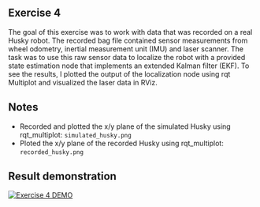 ## Exercise 4
The goal of this exercise was to work with data that was recorded on a real Husky robot. The
recorded bag file contained sensor measurements from wheel odometry, inertial
measurement unit (IMU) and laser scanner. The task was to use this raw sensor data to
localize the robot with a provided state estimation node that implements an extended
Kalman filter (EKF). To see the results, I plotted the output of the localization node using rqt Multiplot and
visualized the laser data in RViz.

## Notes
- Recorded and plotted the x/y plane of the simulated Husky using rqt_multiplot: `simulated_husky.png`
- Ploted the x/y plane of the recorded Husky using rqt_multiplot: `recorded_husky.png`

## Result demonstration

[![Exercise 4 DEMO](https://img.youtube.com/vi/5KdlKruCI6k/0.jpg)](https://youtu.be/5KdlKruCI6k)
